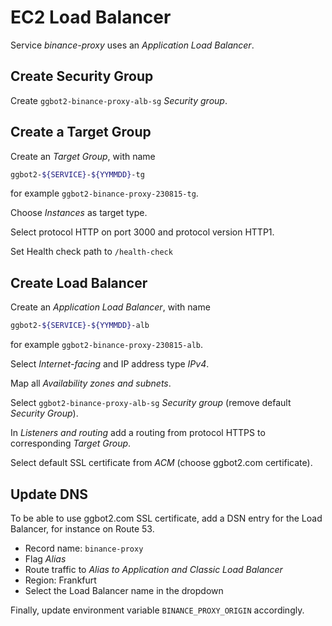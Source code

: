 # EC2 Load Balancer

<!-- TODO remove this -->

Service _binance-proxy_ uses an _Application Load Balancer_.

## Create Security Group

Create `ggbot2-binance-proxy-alb-sg` _Security group_.

## Create a Target Group

Create an _Target Group_, with name

```sh
ggbot2-${SERVICE}-${YYMMDD}-tg
```

for example `ggbot2-binance-proxy-230815-tg`.

Choose _Instances_ as target type.

Select protocol HTTP on port 3000 and protocol version HTTP1.

Set Health check path to `/health-check`

## Create Load Balancer

Create an _Application Load Balancer_, with name

```sh
ggbot2-${SERVICE}-${YYMMDD}-alb
```

for example `ggbot2-binance-proxy-230815-alb`.

Select _Internet-facing_ and IP address type _IPv4_.

Map all _Availability zones and subnets_.

Select `ggbot2-binance-proxy-alb-sg` _Security group_ (remove default _Security Group_).

In _Listeners and routing_ add a routing from protocol HTTPS to corresponding _Target Group_.

Select default SSL certificate from _ACM_ (choose ggbot2.com certificate).

## Update DNS

<!-- TODO remove this -->

To be able to use ggbot2.com SSL certificate, add a DSN entry for the Load Balancer, for instance on Route 53.

-   Record name: `binance-proxy`
-   Flag _Alias_
-   Route traffic to _Alias to Application and Classic Load Balancer_
-   Region: Frankfurt
-   Select the Load Balancer name in the dropdown

Finally, update environment variable `BINANCE_PROXY_ORIGIN` accordingly.
